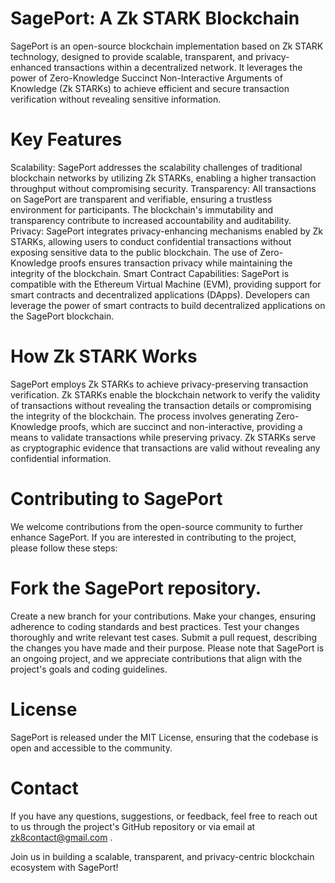 # SagePort: A Zk STARK Blockchain
SagePort is an open-source blockchain implementation based on Zk STARK technology, designed to provide scalable, transparent, and privacy-enhanced transactions within a decentralized network. It leverages the power of Zero-Knowledge Succinct Non-Interactive Arguments of Knowledge (Zk STARKs) to achieve efficient and secure transaction verification without revealing sensitive information.

# Key Features
Scalability: SagePort addresses the scalability challenges of traditional blockchain networks by utilizing Zk STARKs, enabling a higher transaction throughput without compromising security.
Transparency: All transactions on SagePort are transparent and verifiable, ensuring a trustless environment for participants. The blockchain's immutability and transparency contribute to increased accountability and auditability.
Privacy: SagePort integrates privacy-enhancing mechanisms enabled by Zk STARKs, allowing users to conduct confidential transactions without exposing sensitive data to the public blockchain. The use of Zero-Knowledge proofs ensures transaction privacy while maintaining the integrity of the blockchain.
Smart Contract Capabilities: SagePort is compatible with the Ethereum Virtual Machine (EVM), providing support for smart contracts and decentralized applications (DApps). Developers can leverage the power of smart contracts to build decentralized applications on the SagePort blockchain.
# How Zk STARK Works
SagePort employs Zk STARKs to achieve privacy-preserving transaction verification. Zk STARKs enable the blockchain network to verify the validity of transactions without revealing the transaction details or compromising the integrity of the blockchain. The process involves generating Zero-Knowledge proofs, which are succinct and non-interactive, providing a means to validate transactions while preserving privacy. Zk STARKs serve as cryptographic evidence that transactions are valid without revealing any confidential information.

# Contributing to SagePort
We welcome contributions from the open-source community to further enhance SagePort. If you are interested in contributing to the project, please follow these steps:

# Fork the SagePort repository.
Create a new branch for your contributions.
Make your changes, ensuring adherence to coding standards and best practices.
Test your changes thoroughly and write relevant test cases.
Submit a pull request, describing the changes you have made and their purpose.
Please note that SagePort is an ongoing project, and we appreciate contributions that align with the project's goals and coding guidelines.

# License
SagePort is released under the MIT License, ensuring that the codebase is open and accessible to the community.

# Contact
If you have any questions, suggestions, or feedback, feel free to reach out to us through the project's GitHub repository or via email at zk8contact@gmail.com .

Join us in building a scalable, transparent, and privacy-centric blockchain ecosystem with SagePort!

